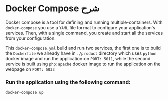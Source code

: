 # Docker Compose شرح

Docker compose is a tool for defining and running multiple-containers. With `docker-compose` you use a `YAML` file format to configure your application's services. Then, with a single command, you create and start all the services from your configuration.



This `docker-compose.yml` build and run two services, the first one is to build the `Dockerfile` we already have in `./product` directory which uses `python` docker image and run the application on `PORT: 5011`, while the second service is built using `php:apache` docker image to run the application on the webpage on `PORT: 5033`

### Run the application using the following command:
```
docker-compose up
```
